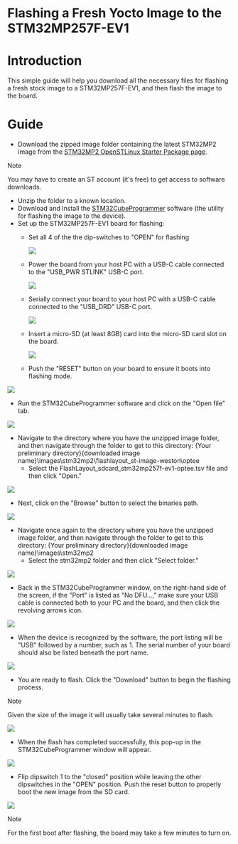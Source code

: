 # Flashing a Fresh Yocto Image to the STM32MP257F-EV1

# Introduction
This simple guide will help you download all the necessary files for flashing a fresh stock image to a STM32MP257F-EV1, and then flash the image to the board.

# Guide

* Download the zipped image folder containing the latest STM32MP2 image from the [STM32MP2 OpenSTLinux Starter Package page](https://www.st.com/en/embedded-software/stm32mp2starter.html).
>[!NOTE]
>You may have to create an ST account (it's free) to get access to software downloads.

* Unzip the folder to a known location.
* Download and Install the [STM32CubeProgrammer](https://www.st.com/en/development-tools/stm32cubeprog.html) software (the utility for flashing the image to the device).
* Set up the STM32MP257F-EV1 board for flashing:
   * Set all 4 of the the dip-switches to "OPEN" for flashing
  
      <img src="media/switches-flash.png"/>
      
   * Power the board from your host PC with a USB-C cable connected to the "USB_PWR STLINK" USB-C port.
   
      <img src="media/power.png"/>

   * Serially connect your board to your host PC with a USB-C cable connected to the "USB_DRD" USB-C port.
   
      <img src="media/power.png"/>
   
   * Insert a micro-SD (at least 8GB) card into the micro-SD card slot on the board.
 
      <img src="media/sd-card.png"/>
      
   * Push the "RESET" button on your board to ensure it boots into flashing mode.

<img src="media/reset-button.png"/>
      
* Run the STM32CubeProgrammer software and click on the "Open file" tab.

<img src="media/open-file.png"/>
      
* Navigate to the directory where you have the unzipped image folder, and then navigate through the folder to get to this directory: {Your preliminary directory}\{downloaded image name}\images\stm32mp2\flashlayout_st-image-weston\optee
   * Select the FlashLayout_sdcard_stm32mp257f-ev1-optee.tsv file and then click "Open." 
   
<img src="media/file-selection.png"/>
      
* Next, click on the "Browse" button to select the binaries path.
   
<img src="media/browse.png"/>
   
* Navigate once again to the directory where you have the unzipped image folder, and then navigate through the folder to get to this directory: {Your preliminary directory}\{downloaded image name}\images\stm32mp2
   * Select the stm32mp2 folder and then click "Select folder."

<img src="media/binaries-path.png"/>
      
* Back in the STM32CubeProgrammer window, on the right-hand side of the screen, if the "Port" is listed as "No DFU...," make sure your USB cable is connected both to your PC and the board, and then click the revolving arrows icon.

<img src="media/refresh.png"/>
     
* When the device is recognized by the software, the port listing will be "USB" followed by a number, such as 1. The serial number of your board should also be listed beneath the port name.

<img src="media/device-detected.png"/>
    
* You are ready to flash. Click the "Download" button to begin the flashing process.

>[!NOTE]
>Given the size of the image it will usually take several minutes to flash.

<img src="media/begin-flash.png"/>
   
* When the flash has completed successfully, this pop-up in the STM32CubeProgrammer window will appear.

<img src="media/flash-complete.png"/>
   
* Flip dipswitch 1 to the "closed" position while leaving the other dipswitches in the "OPEN" position. Push the reset button to properly boot the new image from the SD card.

<img src="media/switches-boot.png"/>
   
>[!NOTE]
>For the first boot after flashing, the board may take a few minutes to turn on.
